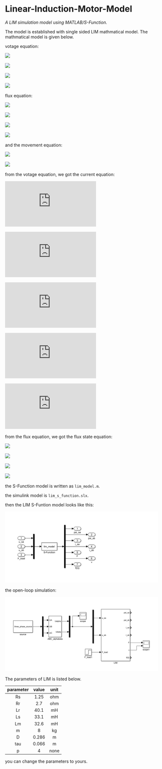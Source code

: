 # Linear-Induction-Motor-Model
*A LIM simulation model using MATLAB/S-Function.*

The model is established with single sided LIM mathmatical model. The mathmatical model is given below.

votage equation:

![](https://latex.codecogs.com/gif.latex?u_{s\alpha}=R_s&space;i_{s\alpha}&plus;R_rf(Q)(i_{s\alpha}&plus;i_{r\alpha})&plus;\dot{\psi_{s\alpha}})

![](https://latex.codecogs.com/gif.latex?u_{s\beta}=R_s&space;i_{s\beta}&plus;R_rf(Q)(i_{s\beta}&plus;i_{r\beta})&plus;\dot{\psi_{s\beta}})

![](https://latex.codecogs.com/gif.latex?0=R_r&space;i_{s\alpha}&plus;R_rf(Q)(i_{s\alpha}&plus;i_{r\alpha})&plus;\dot{\psi_{r\alpha}}&plus;\omega_r\psi_{r\beta} )

![](https://latex.codecogs.com/gif.latex?0=R_r&space;i_{s\beta}&plus;R_rf(Q)(i_{s\beta}&plus;i_{r\beta})&plus;\dot{\psi_{r\beta}}-\omega_r\psi_{r\alpha} )

flux equation:

![](https://latex.codecogs.com/gif.latex?\psi_{s\alpha}=L_si_{s\alpha}&plus;L_mf(Q)(i_{s\alpha}&plus;i_{r\alpha}))

![](https://latex.codecogs.com/gif.latex?\psi_{s\beta}=L_si_{s\beta}&plus;L_mf(Q)(i_{s\beta}&plus;i_{r\beta}))

![](https://latex.codecogs.com/gif.latex?\psi_{r\alpha}=L_ri_{r\alpha}&plus;L_mf(Q)(i_{s\alpha}&plus;i_{r\alpha}))

![](https://latex.codecogs.com/gif.latex?\psi_{r\beta}=L_ri_{r\beta}&plus;L_mf(Q)(i_{s\beta}&plus;i_{r\beta}))

and the movement equation:

![](https://latex.codecogs.com/gif.latex?F-F_{load}=m&space;\frac{dv}{dt})

![](https://latex.codecogs.com/gif.latex?\omega_r=(\pi&space;v)/\tau)

from the votage equation, we got the current equation:

![](https://latex.codecogs.com/gif.latex?i_%7Bs%5Calpha%7D%3D%5BL_mf%28Q%29%5Cpsi_%7Br%5Calpha%7D-%28L_r&plus;L_mf%28Q%29%29%5Cpsi_%7Bs%5Calpha%7D%5DA%5E%7B-1%7D)

![](https://latex.codecogs.com/gif.latex?i_%7Bs%5Cbeta%7D%3D%5BL_mf%28Q%29%5Cpsi_%7Br%5Cbeta%7D-%28L_r&plus;L_mf%28Q%29%29%5Cpsi_%7Bs%5Cbeta%7D%5DA%5E%7B-1%7D)

![](https://latex.codecogs.com/gif.latex?i_%7Br%5Calpha%7D%3D%5BL_mf%28Q%29%5Cpsi_%7Bs%5Calpha%7D-%28L_r&plus;L_mf%28Q%29%29%5Cpsi_%7Br%5Calpha%7D%5DA%5E%7B-1%7D)

![](https://latex.codecogs.com/gif.latex?i_%7Br%5Cbeta%7D%3D%5BL_mf%28Q%29%5Cpsi_%7Bs%5Cbeta%7D-%28L_r&plus;L_mf%28Q%29%29%5Cpsi_%7Br%5Cbeta%7D%5DA%5E%7B-1%7D)

![](https://latex.codecogs.com/gif.latex?A%3DL_m%5E2f%5E2%28Q%29-%28L_s&plus;L_mf%28Q%29%29%28L_r&plus;L_mf%28Q%29%29)

from the flux equation, we got the flux state equation:

![](https://latex.codecogs.com/gif.latex?\dot{\psi_{s\alpha}}=u_{s\alpha}-R_si_{s\alpha}-R_rf(Q)(i_{s\alpha}&plus;i_{r\alpha}))

![](https://latex.codecogs.com/gif.latex?\dot{\psi_{s\beta}}=u_{s\beta}-R_si_{s\beta}-R_rf(Q)(i_{s\beta}&plus;i_{r\beta}))

![](https://latex.codecogs.com/gif.latex?\dot{\psi_{s\alpha}}=-R_ri_{r\alpha}-R_rf(Q)(i_{s\alpha}&plus;i_{r\alpha})&plus;\omega_r\psi_{r\beta})

![](https://latex.codecogs.com/gif.latex?\dot{\psi_{r\beta}}=-R_ri_{r\beta}-R_rf(Q)(i_{s\beta}&plus;i_{r\beta})&plus;\omega_r\psi_{r\alpha})

the S-Function model is written as `lim_model.m`.

the simulink model is `lim_s_function.slx`.

then the LIM S-Funtion model looks like this:

![](./img/lim.PNG)

the open-loop simulation:

![](./img/whole.PNG) 

The parameters of LIM is listed below.

| parameter | value | unit  |
| :-------: | :---: | :---: |
| Rs        | 1.25  | ohm   |
| Rr        | 2.7   | ohm   |
| Lr        | 40.1  | mH    |
| Ls        | 33.1  | mH    |
| Lm        | 32.6  | mH    |
| m         | 8     | kg    |
| D         | 0.286 | m     |
| tau       | 0.066 | m     |
| p         | 4     | none  |

you can change the parameters to yours.


